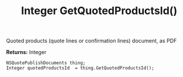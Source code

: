 ﻿---
uid: crmscript_ref_NSQuotePublishDocuments_GetQuotedProductsId
title: Integer GetQuotedProductsId()
intellisense: NSQuotePublishDocuments.GetQuotedProductsId
keywords: NSQuotePublishDocuments, GetQuotedProductsId
so.topic: reference
---

Quoted products (quote lines or confirmation lines) document, as PDF

**Returns:** Integer


```crmscript
NSQuotePublishDocuments thing;
Integer quotedProductsId  = thing.GetQuotedProductsId();
```


